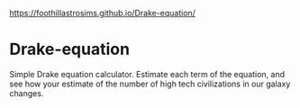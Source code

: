 https://foothillastrosims.github.io/Drake-equation/
# Drake-equation
Simple Drake equation calculator.  Estimate each term of the equation, and see how your estimate of the number of high tech civilizations in our galaxy changes.
